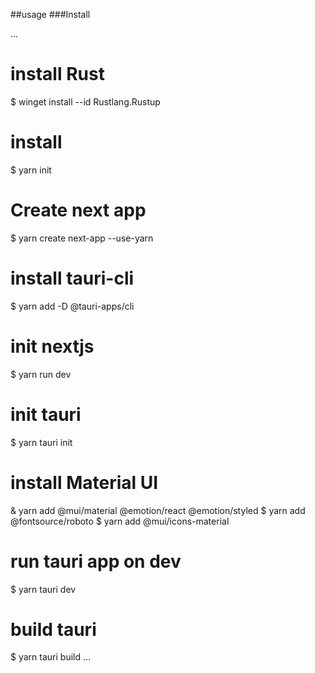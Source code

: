 ##usage
###Install

...
# install Rust
$ winget install --id Rustlang.Rustup

# install 
$ yarn init

# Create next app
$ yarn create next-app --use-yarn

# install tauri-cli
$ yarn add -D @tauri-apps/cli

# init nextjs
$ yarn run dev

# init tauri
$ yarn tauri init

# install Material UI 
& yarn add @mui/material @emotion/react @emotion/styled
$ yarn add @fontsource/roboto
$ yarn add @mui/icons-material


# run tauri app on dev
$ yarn tauri dev

# build tauri 
$ yarn tauri build
...

